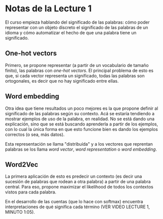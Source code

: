 # Notas de la Lecture 1

El curso empieza hablando del significado de las palabras: cómo poder representar con un objeto discreto el significado de las palabras de un idioma y cómo automatizar el hecho de que una palabra tiene un significado.

## One-hot vectors

Primero, se propone representar (a partir de un vocabulario de tamaño finito), las palabras con *one-hot vectors*. El principal problema de esto es que, si cada vector representa un significado, todas las palabras son ortogonales, es decir que no hay significado entre ellas.

## Word embedding

Otra idea que tiene resultados un poco mejores es la que propone definir al significado de las palabras según su contexto. Acá se estaría tendiendo a mostrar ejemplos de uso de la palabra, en realidad. No se está dando una explicación, sino que se está buscando aprenderla a partir de los ejemplos, con lo cual la única forma en que esto funcione bien es dando los ejemplos correctos (o sea, más datos).

Esta representación se llama "distribuída" y a los vectores que reprentan palabras se los llama *word vector*, *word representation* o *word embedding*.


## Word2Vec

La primera aplicación de esto es predecir un contexto (es decir una sucesión de palabras que rodean a otra palabra) a partir de una palabra central. Para eso, propone maximizar el likelihood de todos los contextos vistos para cada palabra.

En el desarrollo de las cuentas (que lo hace con softmax) encuentra interpretaciones de qué significa cada término (VER VIDEO LECTURE 1, MINUTO 1:05). 
